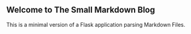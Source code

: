 ## Welcome to The Small Markdown Blog

This is a minimal version of a Flask application parsing Markdown Files.